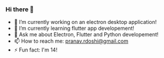 ### Hi there 👋

- 🔭 I’m currently working on an electron desktop application!
- 🌱 I’m currently learning flutter app developement!
- 💬 Ask me about Electron, Flutter and Python developement!
- 📫 How to reach me: pranav.rdoshi@gmail.com
- ⚡ Fun fact: I'm 14!

